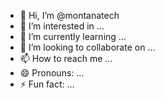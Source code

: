 - 👋 Hi, I’m @montanatech
- 👀 I’m interested in ...
- 🌱 I’m currently learning ...
- 💞️ I’m looking to collaborate on ...
- 📫 How to reach me ...
- 😄 Pronouns: ...
- ⚡ Fun fact: ...

<!---
montanatech/montanatech is a ✨ special ✨ repository because its `README.md` (this file) appears on your GitHub profile.
You can click the Preview link to take a look at your changes.
--->
